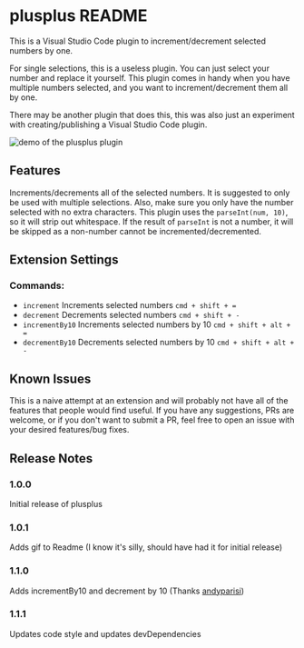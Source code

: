 # plusplus README

This is a Visual Studio Code plugin to increment/decrement selected numbers by
one.

For single selections, this is a useless plugin. You can just select your number
and replace it yourself. This plugin comes in handy when you have multiple
numbers selected, and you want to increment/decrement them all by one.

There may be another plugin that does this, this was also just an experiment
with creating/publishing a Visual Studio Code plugin.

![demo of the plusplus plugin](./images/plusplus.gif)

## Features

Increments/decrements all of the selected numbers. It is suggested to only be
used with multiple selections. Also, make sure you only have the number selected
with no extra characters. This plugin uses the `parseInt(num, 10)`, so it will
strip out whitespace. If the result of `parseInt` is not a number, it will be
skipped as a non-number cannot be incremented/decremented.

## Extension Settings

### Commands:

- `increment` Increments selected numbers `cmd + shift + =`
- `decrement` Decrements selected numbers `cmd + shift + -`
- `incrementBy10` Increments selected numbers by 10 `cmd + shift + alt + =`
- `decrementBy10` Decrements selected numbers by 10 `cmd + shift + alt + -`

## Known Issues

This is a naive attempt at an extension and will probably not have all of the
features that people would find useful. If you have any suggestions, PRs are
welcome, or if you don't want to submit a PR, feel free to open an issue with
your desired features/bug fixes.

## Release Notes

### 1.0.0

Initial release of plusplus

### 1.0.1

Adds gif to Readme (I know it's silly, should have had it for initial release)

### 1.1.0

Adds incrementBy10 and decrement by 10 (Thanks
[andyparisi](https://github.com/andyparisi))

### 1.1.1

Updates code style and updates devDependencies
